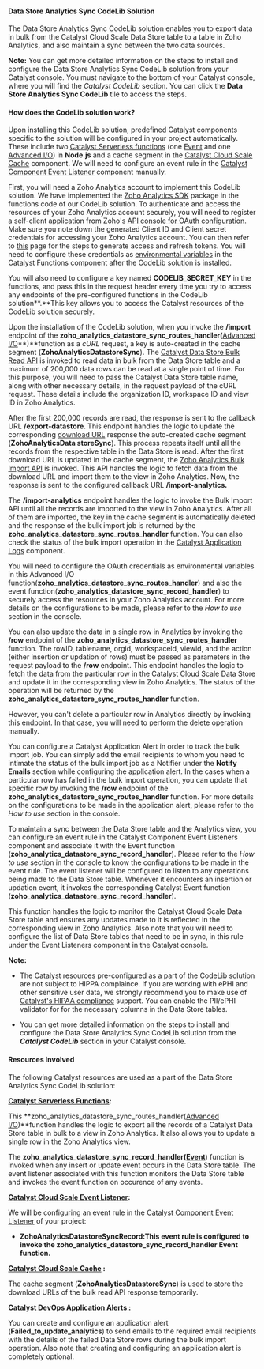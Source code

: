 #### Data Store Analytics Sync CodeLib Solution

The Data Store Analytics Sync CodeLib solution enables you to export data in bulk from the Catalyst Cloud Scale Data Store table to a table in Zoho Analytics, and also maintain a sync between the two data sources.

**Note:** You can get more detailed information on the steps to install and configure the Data Store Analytics Sync CodeLib solution from your Catalyst console. You must navigate to the bottom of your Catalyst console, where you will find the _Catalyst CodeLib_ section. You can click the **Data Store Analytics Sync CodeLib** tile to access the steps.

#### How does the CodeLib solution work?

Upon installing this CodeLib solution, predefined Catalyst components specific to the solution will be configured in your project automatically. These include two [Catalyst Serverless functions](https://docs.catalyst.zoho.com/en/serverless/help/functions/introduction/) (one [Event](https://docs.catalyst.zoho.com/en/serverless/help/functions/event-functions/) and one [Advanced I/O](https://docs.catalyst.zoho.com/en/serverless/help/functions/advanced-io/)) in **Node.js** and a cache segment in the [Catalyst Cloud Scale Cache](https://docs.catalyst.zoho.com/en/cloud-scale/help/cache/introduction/) component. We will need to configure an event rule in the [Catalyst Component Event Listener](https://docs.catalyst.zoho.com/en/cloud-scale/help/event-listeners/component-event-listeners/) component manually.

First, you will need a Zoho Analytics account to implement this CodeLib solution. We have implemented the [Zoho Analytics SDK](https://css.zohostatic.com/analytics/restapi/v2/m2/docs/nodejs/) package in the functions code of our CodeLib solution. To authenticate and access the resources of your Zoho Analytics account securely, you will need to register a self-client application from Zoho's [API console for OAuth configuration](https://api-console.zoho.com/). Make sure you note down the generated Client ID and Client secret credentials for accessing your Zoho Analytics account. You can then refer to [this](https://docs.catalyst.zoho.com/en/api/oauth2/generate-access-and-refresh-token/#GenerateAccessandRefreshToken) page for the steps to generate access and refresh tokens. You will need to configure these credentials as [environmental variables](https://docs.catalyst.zoho.com/en/serverless/help/functions/implementation/#environmental-variables) in the Catalyst Functions component after the CodeLib solution is installed.

You will also need to configure a key named **CODELIB_SECRET_KEY** in the functions, and pass this in the request header every time you try to access any endpoints of the pre-configured functions in the CodeLib solution**.**This key allows you to access the Catalyst resources of the CodeLib solution securely.

Upon the installation of the CodeLib solution, when you invoke the **/import** endpoint of the **zoho_analytics_datastore_sync_routes_handler(**[Advanced I/O](https://docs.catalyst.zoho.com/en/serverless/help/functions/advanced-io/)**)**function as a _cURL_ request, a key is auto-created in the cache segment (**ZohoAnalyticsDatastoreSync**). The [Catalyst Data Store Bulk Read API](https://docs.catalyst.zoho.com/en/api/code-reference/cloud-scale/data-store/bulk-read-rows/create-bulk-read-job/#CreateBulkReadJob) is invoked to read data in bulk from the Data Store table and a maximum of 200,000 data rows can be read at a single point of time. For this purpose, you will need to pass the Catalyst Data Store table name, along with other necessary details, in the request payload of the cURL request. These details include the organization ID, workspace ID and view ID in Zoho Analytics.

After the first 200,000 records are read, the response is sent to the callback URL **/export-datastore**. This endpoint handles the logic to update the corresponding [download URL](https://docs.catalyst.zoho.com/en/api/code-reference/cloud-scale/data-store/bulk-read-rows/download-bulk-read-result/#DownloadBulkReadResult) response the auto-created cache segment (**ZohoAnalyticsData storeSync**). This process repeats itself until all the records from the respective table in the Data Store is read. After the first download URL is updated in the cache segment, the [Zoho Analytics Bulk Import API](https://www.zoho.com/analytics/api/v2/bulk-api/import-data/existing-table.html) is invoked. This API handles the logic to fetch data from the download URL and import them to the view in Zoho Analytics. Now, the response is sent to the configured callback URL **/import-analytics.**

The **/import-analytics** endpoint handles the logic to invoke the Bulk Import API until all the records are imported to the view in Zoho Analytics. After all of them are imported, the key in the cache segment is automatically deleted and the response of the bulk import job is returned by the **zoho_analytics_datastore_sync_routes_handler** function. You can also check the status of the bulk import operation in the [Catalyst Application Logs](https://docs.catalyst.zoho.com/en/devops/help/logs/application-logs/) component.

You will need to configure the OAuth credentials as environmental variables in this Advanced I/O function(**zoho_analytics_datastore_sync_routes_handler**) and also the event function(**zoho_analytics_datastore_sync_record_handler**) to securely access the resources in your Zoho Analytics account. For more details on the configurations to be made, please refer to the _How to use_ section in the console.

You can also update the data in a single row in Analytics by invoking the **/row** endpoint of the **zoho_analytics_datastore_sync_routes_handler** function. The rowID, tablename, orgid, workspaceid, viewid, and the action (either insertion or updation of rows) must be passed as parameters in the request payload to the **/row** endpoint. This endpoint handles the logic to fetch the data from the particular row in the Catalyst Cloud Scale Data Store and update it in the corresponding view in Zoho Analytics. The status of the operation will be returned by the **zoho_analytics_datastore_sync_routes_handler** function.

However, you can't delete a particular row in Analytics directly by invoking this endpoint. In that case, you will need to perform the delete operation manually.

You can configure a Catalyst Application Alert in order to track the bulk import job. You can simply add the email recipients to whom you need to intimate the status of the bulk import job as a Notifier under the **Notify Emails** section while configuring the application alert. In the cases when a particular row has failed in the bulk import operation, you can update that specific row by invoking the **/row** endpoint of the **zoho_analytics_datastore_sync_routes_handler** function. For more details on the configurations to be made in the application alert, please refer to the _How to use_ section in the console.

To maintain a sync between the Data Store table and the Analytics view, you can configure an event rule in the Catalyst Component Event Listeners component and associate it with the Event function (**zoho_analytics_datastore_sync_record_handler**). Please refer to the _How to use_ section in the console to know the configurations to be made in the event rule. The event listener will be configured to listen to any operations being made to the Data Store table. Whenever it encounters an insertion or updation event, it invokes the corresponding Catalyst Event function (**zoho_analytics_datastore_sync_record_handler**).

This function handles the logic to monitor the Catalyst Cloud Scale Data Store table and ensures any updates made to it is reflected in the corresponding view in Zoho Analytics. Also note that you will need to configure the list of Data Store tables that need to be in sync, in this rule under the Event Listeners component in the Catalyst console.

**Note:**

- The Catalyst resources pre-configured as a part of the CodeLib solution are not subject to HIPPA complaince. If you are working with ePHI and other sensitive user data, we strongly recommend you to make use of [Catalyst's HIPAA compliance](https://docs.catalyst.zoho.com/en/getting-started/hipaa-compliance/) support. You can enable the PII/ePHI validator for for the necessary columns in the Data Store tables.

- You can get more detailed information on the steps to install and configure the Data Store Analytics Sync CodeLib solution from the **_Catalyst CodeLib_** section in your Catalyst console.

####

#### Resources Involved

The following Catalyst resources are used as a part of the Data Store Analytics Sync CodeLib solution:

**[Catalyst Serverless Functions](https://docs.catalyst.zoho.com/en/serverless/help/functions/introduction/):**

This **zoho_analytics_datastore_sync_routes_handler([Advanced I/O](https://docs.catalyst.zoho.com/en/serverless/help/functions/advanced-io/))**function handles the logic to export all the records of a Catalyst Data Store table in bulk to a view in Zoho Analytics. It also allows you to update a single row in the Zoho Analytics view.

The **zoho_analytics_datastore_sync_record_handler([Event](https://docs.catalyst.zoho.com/en/serverless/help/functions/event-functions/)**) function is invoked when any insert or update event occurs in the Data Store table. The event listener associated with this function monitors the Data Store table and invokes the event function on occurence of any events.

**[Catalyst Cloud Scale Event Listener](https://docs.catalyst.zoho.com/en/cloud-scale/help/event-listeners/introduction/):**

We will be configuring an event rule in the [Catalyst Component Event Listener](https://docs.catalyst.zoho.com/en/cloud-scale/help/event-listeners/component-event-listeners/) of your project:

- **ZohoAnalyticsDatastoreSyncRecord:**This event rule is configured to invoke the **zoho_analytics_datastore_sync_record_handler** Event function**.**

**[Catalyst Cloud Scale Cache](https://docs.catalyst.zoho.com/en/cloud-scale/help/cache/introduction/) :**

The cache segment (**ZohoAnalyticsDatastoreSync**) is used to store the download URLs of the bulk read API response temporarily.

**[Catalyst DevOps Application Alerts :](https://docs.catalyst.zoho.com/en/devops/help/application-alerts/introduction/)**

You can create and configure an application alert (**Failed_to_update_analytics**) to send emails to the required email recipients with the details of the failed Data Store rows during the bulk import operation. Also note that creating and configuring an application alert is completely optional.